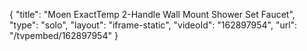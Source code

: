 {
    "title": "Moen ExactTemp 2-Handle Wall Mount Shower Set Faucet",
    "type": "solo",
    "layout": "iframe-static",
    "videoId": "162897954",
    "url": "\/tvpembed\/162897954"
}
